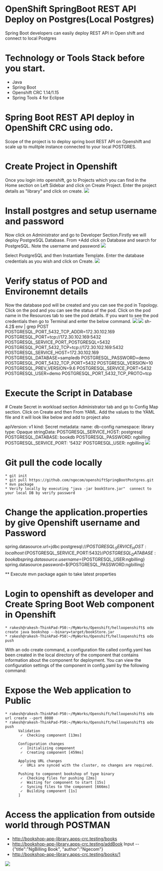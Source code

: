 #  OpenShift SpringBoot REST API Deploy on Postgres(Local Postgres)

Spring Boot developers can easily deploy REST API in Open shift and connect to local Postgres

# Technology or Tools Stack before you start.
  * Java
  * Spring Boot
  * Openshift CRC 1.14/1.15
  * Spring Tools 4 for Eclipse
  
# Spring Boot REST API deploy in OpenShift CRC using odo.

Scope of the project is to deploy spring boot REST API on Openshift and scale up to mulitple instance connected to your local POSTGRES.

# Create Project in Openshift

Once you login into openshift, go to Projects which you can find in the Home section on Left Sidebar and click on Create Project. 
Enter the project details as "library" and click on create.
<img src="https://github.com/ngecom/openshiftSpringBootPostgres/blob/master/CreateProject.png">

# Install postgres and setup username and password
  Now click on Administrator and go to Developer Section.Firstly we will deploy PostgreSQL Database. From +Add click on Database and search for PostgreSQL.
  Note the username and password
<img src="https://github.com/ngecom/openshiftSpringBootPostgres/blob/master/postgres-persistent.png">

Select PostgreSQL and then Instantiate Template. Enter the database credentials as you wish and click on Create.
<img src="hhttps://github.com/ngecom/openshiftSpringBootPostgres/blob/master/PostgresTemplate.png">

# Verify status of POD and Environemnt details
Now the database pod will be created and you can see the pod in Topology. Click on the pod and you can see the status of the pod. Click on the pod name in the Resources tab to see the pod details.
If you want to see the pod credentials then go to Terminal and enter the below command.
<img src="https://github.com/ngecom/openshiftSpringBootPostgres/blob/master/ConfigMap.png">
<img src="https://github.com/ngecom/openshiftSpringBootPostgres/blob/master/VerifyEnvVariables.png">
  sh-4.2$ env | grep POST
      POSTGRESQL_PORT_5432_TCP_ADDR=172.30.102.169
      POSTGRESQL_PORT=tcp://172.30.102.169:5432
      POSTGRESQL_SERVICE_PORT_POSTGRESQL=5432
      POSTGRESQL_PORT_5432_TCP=tcp://172.30.102.169:5432
      POSTGRESQL_SERVICE_HOST=172.30.102.169
      POSTGRESQL_DATABASE=sampledb
      POSTGRESQL_PASSWORD=demo
      POSTGRESQL_PORT_5432_TCP_PORT=5432
      POSTGRESQL_VERSION=10
      POSTGRESQL_PREV_VERSION=9.6
      POSTGRESQL_SERVICE_PORT=5432
      POSTGRESQL_USER=demo
      POSTGRESQL_PORT_5432_TCP_PROTO=tcp
# Execute the Script in Database      
  <href src="https://github.com/ngecom/openshiftSpringBootPostgres/blob/master/sql/createTable.sql">
#  Create Secret in workload section
Administrator tab and go to Config Map section. Click on Create and then From YAML. Add the values to the YAML file and it will look like below and 
add to project also

apiVersion: v1
kind: Secret
metadata:
  name: db-config
  namespace: library
type: Opaque
stringData:
  POSTGRESQL_SERVICE_HOST: postgresql
  POSTGRESQL_DATABASE: bookdb
  POSTGRESQL_PASSWORD: ngbilling
  POSTGRESQL_SERVICE_PORT: '5432'
  POSTGRESQL_USER: ngbilling
<img src="https://github.com/ngecom/openshiftSpringBootPostgres/blob/master/ConfigMap.png">  

# Git pull the code locally
    * git init
    * git pull https://github.com/ngecom/openshiftSpringBootPostgres.git
    * mvn package
    * Verify locally by executing "java -jar bookStore.jar"  connect to your local DB by verify password
    
# Change the application.properties by give Openshift username and Password 
  spring.datasource.url=jdbc:postgresql://${POSTGRESQL_SERVICE_HOST:localhost}:${POSTGRESQL_SERVICE_PORT:5432}/${POSTGRESQL_DATABASE:bookdb}
  spring.datasource.username=${POSTGRESQL_USER:ngbilling}
  spring.datasource.password=${POSTGRESQL_PASSWORD:ngbilling}
  
  ** Execute mvn package again to take latest properties
  
# Login to openshift as developer and Create Spring Boot Web component in Openshift

    * rakesh@rakesh-ThinkPad-P50:~/MyWorks/Openshift/helloopenshift$ odo create java bookshop --binary=target/bookStore.jar
    * rakesh@rakesh-ThinkPad-P50:~/MyWorks/Openshift/helloopenshift$ odo push
 
With an odo create command, a configuration file called config.yaml has been created in the local directory of the component that contains information about the component for deployment. You can view the configuration settings of the component in config.yaml by the following command:
     
# Expose the Web application to Public
    * rakesh@rakesh-ThinkPad-P50:~/MyWorks/Openshift/helloopenshift$ odo url create --port 8080
    * rakesh@rakesh-ThinkPad-P50:~/MyWorks/Openshift/helloopenshift$ odo push
          Validation
           ✓  Checking component [13ms]

          Configuration changes
           ✓  Initializing component
           ✓  Creating component [459ms]

          Applying URL changes
           ✓  URLs are synced with the cluster, no changes are required.

          Pushing to component bookshop of type binary
           ✓  Checking files for pushing [2ms]
           ✓  Waiting for component to start [15s]
           ✓  Syncing files to the component [666ms]
           ✓  Building component [1s]
          ]

# Access the application from outside world through POSTMAN
  * http://bookshop-app-library.apps-crc.testing/books
  * http://bookshop-app-library.apps-crc.testing/addBook
      Input -- {"title":"NgBilling Book", "author":"Ngecom"}
  * http://bookshop-app-library.apps-crc.testing/books/1    
 <img src="https://github.com/ngecom/openshiftSpringBootPostgres/blob/master/postman-findByBook.png">  
     
